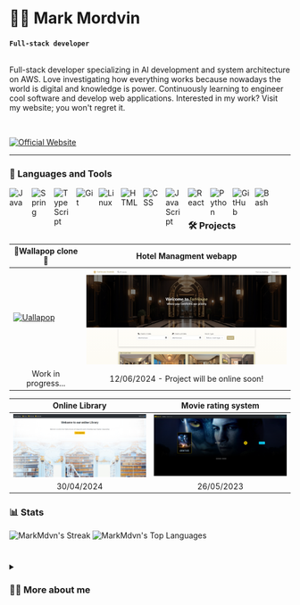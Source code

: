 # 🏂🏻 Mark Mordvin

**`Full-stack developer`**

<p>
<br>
Full-stack developer specializing in AI development and system architecture on AWS. Love investigating how everything works because nowadays the world is digital and knowledge is power. Continuously learning to engineer cool software and develop web applications. Interested in my work? Visit my website; you won't regret it. 
</p>
<br>
   <p align="left">
      <a href="https://markmd.netlify.app/">
         <img alt="Official Website" href="" title="Official Website" src="https://img.shields.io/badge/My Website-%233880FF.svg?style=for-the-badge&logo=Ionic&logoColor=white"/></a>
   </p>

---

### 🧰 Languages and Tools

<img align="left" alt="Java" width="30px" style="padding-right:10px;" src="https://cdn.jsdelivr.net/gh/devicons/devicon/icons/java/java-original.svg"/>
<img align="left" alt="Spring" width="30px" style="padding-right:10px;" src="https://cdn.jsdelivr.net/gh/devicons/devicon/icons/spring/spring-original.svg" />
<img align="left" alt="TypeScript" width="30px" style="padding-right:10px;" src="https://cdn.jsdelivr.net/gh/devicons/devicon/icons/typescript/typescript-plain.svg" />
<img align="left" alt="Git" width="30px" style="padding-right:10px;" src="https://cdn.jsdelivr.net/gh/devicons/devicon/icons/git/git-original.svg" />
<img align="left" alt="Linux" width="30px" style="padding-right:10px;" src="https://cdn.jsdelivr.net/gh/devicons/devicon/icons/linux/linux-original.svg" />
<img align="left" alt="HTML" width="30px" style="padding-right:10px;" src="https://cdn.jsdelivr.net/gh/devicons/devicon/icons/html5/html5-plain.svg" />
<img align="left" alt="CSS" width="30px" style="padding-right:10px;" src="https://cdn.jsdelivr.net/gh/devicons/devicon/icons/css3/css3-plain.svg" />
<img align="left" alt="JavaScript" width="30px" style="padding-right:10px;" src="https://cdn.jsdelivr.net/gh/devicons/devicon/icons/javascript/javascript-plain.svg" />
<img align="left" alt="React" width="30px" style="padding-right:10px;" src="https://cdn.jsdelivr.net/gh/devicons/devicon/icons/react/react-original.svg" />
<img align="left" alt="Python" width="30px" style="padding-right:10px;" src="https://cdn.jsdelivr.net/gh/devicons/devicon/icons/python/python-plain.svg" />
<img align="left" alt="GitHub" width="30px" style="padding-right:10px;" src="https://cdn.jsdelivr.net/gh/devicons/devicon/icons/github/github-original.svg" />
<img align="left" alt="Bash" width="30px" style="padding-right:10px;" src="https://cdn.jsdelivr.net/gh/devicons/devicon/icons/bash/bash-original.svg" />
<br />

#

### 🛠️ Projects

| 👑Wallapop clone👑 | Hotel Managment webapp |
| ------- | ----------- |
|  <a href="https://github.com/MarkMdvn/uallapop"><img src="https://github.com/MarkMdvn/uallapop/blob/main/WallapopClient/public/github-images/main-img.png" alt="Uallapop" width="400px"></a> | <a href="https://github.com/MarkMdvn/FarHouse"><img src="https://github.com/MarkMdvn/FarHouse/blob/main/Hotel-Project-Frontend/public/readme-images/1-Main-Homepage.png" alt="FarHouse" width="400px"></a> |  
| <div align="center">Work in progress... </div> | <div align="center">12/06/2024 - Project will be online soon! </div> |


| Online Library | Movie rating system |
| ------- | ----------- |
| <a href="https://github.com/DaVinci0003/LibraryDemo"><img src="https://github.com/DaVinci0003/LibraryDemo/blob/main/images/img.png" alt="Online Library" width="400px"></a> | <a href="https://github.com/MarkMdvn/Movie-Rating-WebApp"><img src="https://github.com/MarkMdvn/Movie-Rating-WebApp/blob/main/images/Main_img.png" alt="Rate a Movie" width="400px"></a> |
| <div align="center">30/04/2024</div> | <div align="center">26/05/2023</div> |
### 📊 Stats

<!-- different achievments -->
![MarkMdvn's Streak](https://github-readme-streak-stats.herokuapp.com/?user=MarkMdvn&theme=nightowl&hide_border=true)
![MarkMdvn's Top Languages](https://github-readme-stats.vercel.app/api/top-langs/?username=MarkMdvn&theme=nightowl&show_icons=true&hide_border=true&layout=compact)

#

<details>
 <summary><h3>👨‍💻 More about me </h3></summary>
   <!-- more about me -->
 Full-Stack Developer specializing in backend development and cloud architecture with AWS. I work on a wide range of projects, applying my expertise in technologies such as Java, Spring Boot, SQL (PostgreSQL and MySQL), Maven, HTML, CSS, JavaScript, Python, Git, and more.

Beyond my professional work, I continuously expand my knowledge, allowing me to develop both backend and frontend solutions efficiently. My goal is to keep growing in the industry, refining my skills, and building scalable, high-performance applications.
